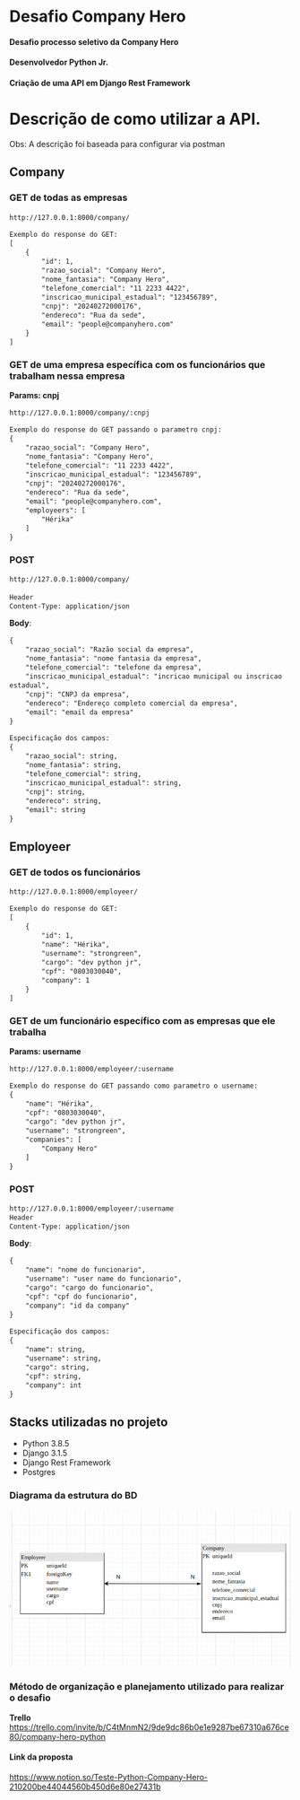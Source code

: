 # Desafio Company Hero
#### Desafio processo seletivo da Company Hero
#### Desenvolvedor Python Jr.
#### Criação de uma API em Django Rest Framework


# Descrição de como utilizar a API. </h3>

Obs: A descrição foi baseada para configurar via postman


## Company

### GET de todas as empresas
```
http://127.0.0.1:8000/company/
```

```
Exemplo do response do GET:
[
    {
        "id": 1,
        "razao_social": "Company Hero",
        "nome_fantasia": "Company Hero",
        "telefone_comercial": "11 2233 4422",
        "inscricao_municipal_estadual": "123456789",
        "cnpj": "20240272000176",
        "endereco": "Rua da sede",
        "email": "people@companyhero.com"
    }
]

```


### GET de uma empresa específica com os funcionários que trabalham nessa empresa

**Params: cnpj**

```
http://127.0.0.1:8000/company/:cnpj
```

```
Exemplo do response do GET passando o parametro cnpj:
{
    "razao_social": "Company Hero",
    "nome_fantasia": "Company Hero",
    "telefone_comercial": "11 2233 4422",
    "inscricao_municipal_estadual": "123456789",
    "cnpj": "20240272000176",
    "endereco": "Rua da sede",
    "email": "people@companyhero.com",
    "employeers": [
        "Hérika"
    ]
}

```



### POST 

```
http://127.0.0.1:8000/company/

Header
Content-Type: application/json

```

**Body**:
```
{
    "razao_social": "Razão social da empresa",
    "nome_fantasia": "nome fantasia da empresa",
    "telefone_comercial": "telefone da empresa",
    "inscricao_municipal_estadual": "incricao municipal ou inscricao estadual",
    "cnpj": "CNPJ da empresa",
    "endereco": "Endereço completo comercial da empresa",
    "email": "email da empresa"
}
```


```
Especificação dos campos:
{
    "razao_social": string,
    "nome_fantasia": string,
    "telefone_comercial": string,
    "inscricao_municipal_estadual": string,
    "cnpj": string,
    "endereco": string,
    "email": string
}
```

## Employeer

### GET de todos os funcionários
```
http://127.0.0.1:8000/employeer/
```
```
Exemplo do response do GET:
[
    {
        "id": 1,
        "name": "Hérika",
        "username": "strongreen",
        "cargo": "dev python jr",
        "cpf": "0803030040",
        "company": 1
    }
]
```




### GET de um funcionário específico com as empresas que ele trabalha

**Params: username**

```
http://127.0.0.1:8000/employeer/:username
```

```
Exemplo do response do GET passando como parametro o username:
{
    "name": "Hérika",
    "cpf": "0803030040",
    "cargo": "dev python jr",
    "username": "strongreen",
    "companies": [
        "Company Hero"
    ]
}
```


### POST 

```
http://127.0.0.1:8000/employeer/:username
Header
Content-Type: application/json
```

**Body**:
```
{
    "name": "nome do funcionario",
    "username": "user name do funcionario",
    "cargo": "cargo do funcionario",
    "cpf": "cpf do funcionario",
    "company": "id da company"
}
```

```
Especificação dos campos:
{
    "name": string,
    "username": string,
    "cargo": string,
    "cpf": string,
    "company": int
}
```


## Stacks utilizadas no projeto
- Python 3.8.5
- Django 3.1.5
- Django Rest Framework
- Postgres

### Diagrama da estrutura do BD

 ![](https://github.com/Strongreen/Desafio_Company_Hero/blob/main/diagrama.png)

### Método de organização e planejamento utilizado para realizar o desafio

**Trello**
https://trello.com/invite/b/C4tMnmN2/9de9dc86b0e1e9287be67310a676ce80/company-hero-python

#### Link da proposta

https://www.notion.so/Teste-Python-Company-Hero-210200be44044560b450d6e80e27431b
